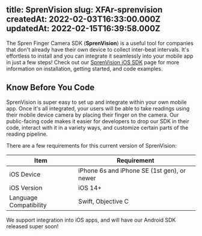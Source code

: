 
title: SprenVision
slug: XFAr-sprenvision
createdAt: 2022-02-03T16:33:00.000Z
updatedAt: 2022-02-15T16:39:58.000Z
---

The Spren Finger Camera SDK (**SprenVision**) is a useful tool for companies that don't already have their own device to collect inter-beat intervals. It's effortless to install and you can integrate it seamlessly into your mobile app in just a few steps! Check out our [SprenVision iOS SDK](https://docs.spren.com/sprenvision-ios-sdk) page for more information on installation, getting started, and code examples.

## Know Before You Code

SprenVision is super easy to set up and integrate within your own mobile app. Once it's all integrated, your users will be able to take readings using their mobile device camera by placing their finger on the camera. Our public-facing code makes it easier for developers to drop our SDK in their code, interact with it in a variety ways, and customize certain parts of the reading pipeline.

There are a few requirements for this current version of SprenVision:

| **Item**               | **Requirement**                             |
| ---------------------- | ------------------------------------------- |
| iOS Device             | iPhone 6s and iPhone SE (1st gen), or newer |
| iOS Version            | iOS 14+                                     |
| Language Compatibility | Swift, Objective C                          |

We support integration into iOS apps, and will have our Android SDK released super soon!

